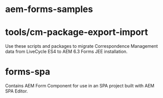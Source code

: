 aem-forms-samples
=================

# tools/cm-package-export-import
Use these scripts and packages to migrate Correspondence Management data from LiveCycle ES4 to AEM 6.3 Forms JEE installation.

# forms-spa
Contains AEM Form Component for use in an SPA project built with AEM SPA Editor.